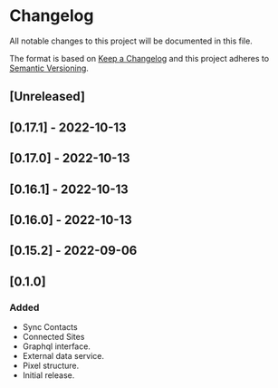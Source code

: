 # Changelog 

All notable changes to this project will be documented in this file.

The format is based on [Keep a Changelog](http://keepachangelog.com/en/1.0.0/)
and this project adheres to [Semantic Versioning](http://semver.org/spec/v2.0.0.html).

## [Unreleased]

## [0.17.1] - 2022-10-13

## [0.17.0] - 2022-10-13

## [0.16.1] - 2022-10-13

## [0.16.0] - 2022-10-13

## [0.15.2] - 2022-09-06

## [0.1.0]

### Added

- Sync Contacts
- Connected Sites
- Graphql interface.
- External data service.
- Pixel structure.
- Initial release.

